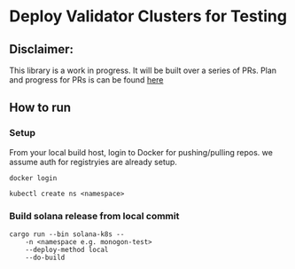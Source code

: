 # Deploy Validator Clusters for Testing

## Disclaimer:
This library is a work in progress. It will be built over a series of PRs. Plan and progress for PRs is can be found [here](https://github.com/gregcusack/monogon-pr-plan/blob/main/README.md)

## How to run

### Setup
From your local build host, login to Docker for pushing/pulling repos. we assume auth for registryies are already setup.
```
docker login
```

```
kubectl create ns <namespace>
```

### Build solana release from local commit
```
cargo run --bin solana-k8s --
    -n <namespace e.g. monogon-test>
    --deploy-method local
    --do-build
```
